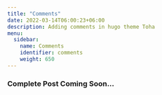 ```yaml
---
title: "Comments"
date: 2022-03-14T06:00:23+06:00
description: Adding comments in hugo theme Toha
menu:
  sidebar:
    name: Comments
    identifier: comments
    weight: 650
---
```


### Complete Post Coming Soon...
